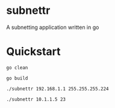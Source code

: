 # subnettr
A subnetting application written in go

# Quickstart

`go clean`

`go build`

`./subnettr 192.168.1.1 255.255.255.224`

`./subnettr 10.1.1.5 23`
